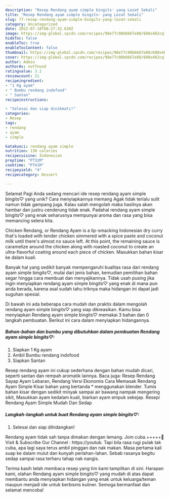 ```yaml
---
description: "Resep Rendang ayam simple bingits♡ yang Lezat Sekali"
title: "Resep Rendang ayam simple bingits♡ yang Lezat Sekali"
slug: 77-resep-rendang-ayam-simple-bingits-yang-lezat-sekali
category: Uncategorized
date: 2022-07-10T08:27:32.630Z
image: https://img-global.cpcdn.com/recipes/98e77c98b6667e80/680x482cq70/rendang-ayam-simple-bingits-foto-resep-utama.jpg
hideToc: false
enableToc: true
enableTocContent: false
thumbnail: https://img-global.cpcdn.com/recipes/98e77c98b6667e80/680x482cq70/rendang-ayam-simple-bingits-foto-resep-utama.jpg
cover: https://img-global.cpcdn.com/recipes/98e77c98b6667e80/680x482cq70/rendang-ayam-simple-bingits-foto-resep-utama.jpg
author: Admin
authorAv: notfound
ratingvalue: 3.2
reviewcount: 21
recipeingredient:
- "1 Kg ayam"
- " Bumbu rendang indofood"
- " Santan"
recipeinstructions:

- "Selesai dan siap dinikmati!"
categories:
- Resep
tags:
- rendang
- ayam
- simple

katakunci: rendang ayam simple 
nutrition: 130 calories
recipecuisine: Indonesian
preptime: "PT32M"
cooktime: "PT41M"
recipeyield: "4"
recipecategory: Dessert

---
```



Selamat Pagi Anda sedang mencari ide resep rendang ayam simple bingits♡ yang unik? Cara menyiapkannya memang Agak tidak terlalu sulit namun tidak gampang juga. Kalau salah mengolah maka hasilnya akan hambar dan justru cenderung tidak enak. Padahal rendang ayam simple bingits♡ yang enak seharusnya mempunyai aroma dan rasa yang bisa memancing selera kita.


Chicken Rendang, or Rendang Ayam is a lip-smacking Indonesian dry curry that&#39;s loaded with tender chicken simmered with a spice paste and coconut milk until there&#39;s almost no sauce left. At this point, the remaining sauce is caramelize around the chicken along with roasted coconut to create an ultra-flavorful coating around each piece of chicken. Masukkan bahan kisar ke dalam kuali.

Banyak hal yang sedikit banyak mempengaruhi kualitas rasa dari rendang ayam simple bingits♡, mulai dari jenis bahan, kemudian pemilihan bahan segar hingga cara membuat dan menyajikannya. Tidak usah pusing jika ingin menyiapkan rendang ayam simple bingits♡ yang enak di mana pun anda berada, karena asal sudah tahu triknya maka hidangan ini dapat jadi suguhan spesial.


Di bawah ini ada beberapa cara mudah dan praktis dalam mengolah rendang ayam simple bingits♡ yang siap dikreasikan. Kamu bisa menyiapkan Rendang ayam simple bingits♡ memakai 3 bahan dan 0 langkah pembuatan. Berikut ini cara dalam menyiapkan hidangannya.

<!--inarticleads1-->

##### Bahan-bahan dan bumbu yang dibutuhkan dalam pembuatan Rendang ayam simple bingits♡:

1. Siapkan 1 Kg ayam
1. Ambil  Bumbu rendang indofood
1. Siapkan  Santan


Resep rendang ayam ini cukup sederhana dengan bahan mudah dicari, seperti santan dan rempah aromatik lainnya. Baca juga: Resep Rendang Sayap Ayam Lebaran, Rendang Versi Ekonomis Cara Memasak Rendang Ayam Simple Kisar bahan yang bertanda * menggunakan blender. Tumis bahan kisar dengan sedikit minyak sampai air bawang nampak mengering sikit, Masukkan ayam kedalam kuali, biarkan ayam empuk sekejap. Resepi Rendang Ayam Simple Mudah Dan Sedap 

<!--inarticleads2-->

##### Langkah-langkah untuk buat Rendang ayam simple bingits♡:


1. Selesai dan siap dihidangkan!

Rendang ayam tidak sah tanpa dimakan dengan lemang. Jom cuba.+++++📌 Visit &amp; Subscribe Our Channel : https://youtub. Tapi bila rasa rugi pulak tak cuba, apa lagi saya terus ambil pinggan dan nak makan. Masa pertama kali suap ke dalam mulut dan kunyah perlahan-lahan. Sebab rasanya begitu sedap sampai rasa terharu tahap nak nangis. 

Terima kasih telah membaca resep yang tim kami tampilkan di sini. Harapan kami, olahan Rendang ayam simple bingits♡ yang mudah di atas dapat membantu anda menyiapkan hidangan yang enak untuk keluarga/teman maupun menjadi ide untuk berbisnis kuliner. Semoga bermanfaat dan selamat mencoba!
